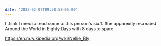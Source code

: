 ```yaml
---
date: '2023-02-07T09:58:58-05:00'
---
```


I think I need to read some of this person's stuff. She apparently recreated Around the World in Eighty Days with 8 days to spare.

https://en.m.wikipedia.org/wiki/Nellie_Bly
